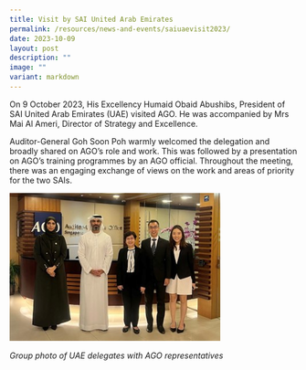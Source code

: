 ```yaml
---
title: Visit by SAI United Arab Emirates
permalink: /resources/news-and-events/saiuaevisit2023/
date: 2023-10-09
layout: post
description: ""
image: ""
variant: markdown
---
```

On 9 October 2023, His Excellency Humaid Obaid Abushibs, President of SAI United Arab Emirates (UAE) visited AGO. He was accompanied by Mrs Mai Al Ameri, Director of Strategy and Excellence. 

Auditor-General Goh Soon Poh warmly welcomed the delegation and broadly shared on AGO’s role and work. This was followed by a presentation on AGO’s training programmes by an AGO official. Throughout the meeting, there was an engaging exchange of views on the work and areas of priority for the two SAIs.

![](/images/News%20&%20Events%20Photos/2023/sai%20uae%209%20oct%2023-1.jpg)

*Group photo of UAE delegates with AGO representatives*